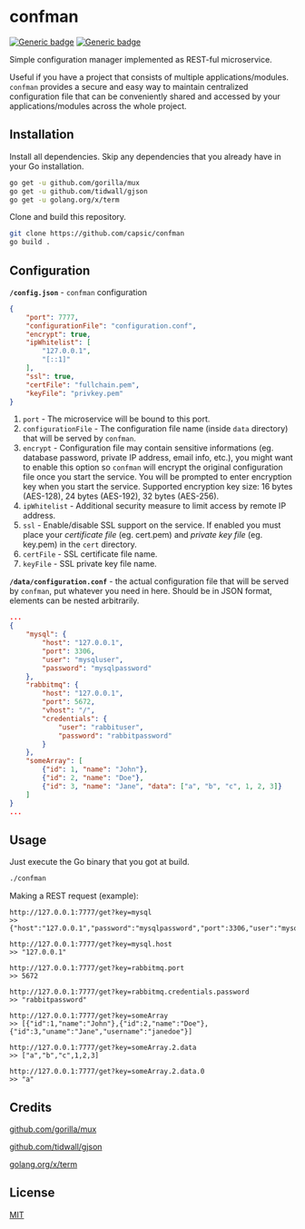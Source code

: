 # confman
[![Generic badge](https://img.shields.io/badge/License-MIT-blue.svg)](https://github.com/capsic/confman/blob/main/LICENSE) [![Generic badge](https://img.shields.io/badge/Made_with-Go-green.svg)](https://go.dev)

Simple configuration manager implemented as REST-ful microservice.

Useful if you have a project that consists of multiple applications/modules. `confman` provides a secure and easy way to maintain centralized configuration file that can be conveniently shared and accessed by your applications/modules across the whole project.

## Installation

Install all dependencies. Skip any dependencies that you already have in your Go installation.

```bash
go get -u github.com/gorilla/mux
go get -u github.com/tidwall/gjson
go get -u golang.org/x/term
```

Clone and build this repository.

```bash
git clone https://github.com/capsic/confman
go build .
```

## Configuration
**`/config.json`** - `confman` configuration

```json
{
    "port": 7777,
    "configurationFile": "configuration.conf",
    "encrypt": true,
    "ipWhitelist": [
        "127.0.0.1",
        "[::1]"
    ],
    "ssl": true,
    "certFile": "fullchain.pem",
    "keyFile": "privkey.pem"
}
```
1. `port` - The microservice will be bound to this port.
2. `configurationFile` - The configuration file name (inside `data` directory) that will be served by `confman`.
3. `encrypt` - Configuration file may contain sensitive informations (eg. database password, private IP address, email info, etc.), you might want to enable this option so `confman` will encrypt the original configuration file once you start the service. You will be prompted to enter encryption key when you start the service.
Supported encryption key size: 16 bytes (AES-128), 24 bytes (AES-192), 32 bytes (AES-256). 
4. `ipWhitelist` - Additional security measure to limit access by remote IP address.
5. `ssl` - Enable/disable SSL support on the service. If enabled you must place your *certificate file* (eg. cert.pem) and *private key file* (eg. key.pem) in the `cert` directory.
6. `certFile` - SSL certificate file name.
7. `keyFile` - SSL private key file name.


**`/data/configuration.conf`** - the actual configuration file that will be served by `confman`, put whatever you need in here. Should be in JSON format, elements can be nested arbitrarily.
```json
...
{
    "mysql": {
        "host": "127.0.0.1",
        "port": 3306,
        "user": "mysqluser",
        "password": "mysqlpassword"
    },
    "rabbitmq": {
        "host": "127.0.0.1",
        "port": 5672,
        "vhost": "/",
        "credentials": {
            "user": "rabbituser",
            "password": "rabbitpassword"
        }
    },
    "someArray": [
        {"id": 1, "name": "John"},
        {"id": 2, "name": "Doe"},
        {"id": 3, "name": "Jane", "data": ["a", "b", "c", 1, 2, 3]}
    ]
}
...
```

## Usage

Just execute the Go binary that you got at build.

```bash
./confman
```

Making a REST request (example):
```
http://127.0.0.1:7777/get?key=mysql
>> {"host":"127.0.0.1","password":"mysqlpassword","port":3306,"user":"mysqluser"}

http://127.0.0.1:7777/get?key=mysql.host
>> "127.0.0.1"

http://127.0.0.1:7777/get?key=rabbitmq.port
>> 5672

http://127.0.0.1:7777/get?key=rabbitmq.credentials.password
>> "rabbitpassword"

http://127.0.0.1:7777/get?key=someArray
>> [{"id":1,"name":"John"},{"id":2,"name":"Doe"},{"id":3,"uname":"Jane","username":"janedoe"}]

http://127.0.0.1:7777/get?key=someArray.2.data
>> ["a","b","c",1,2,3]

http://127.0.0.1:7777/get?key=someArray.2.data.0
>> "a"
```

## Credits
[github.com/gorilla/mux](https://github.com/gorilla/mux)

[github.com/tidwall/gjson](https://github.com/tidwall/gjson)

[golang.org/x/term](https://pkg.go.dev/golang.org/x/term)


## License
[MIT](https://github.com/capsic/confman/blob/main/LICENSE)
